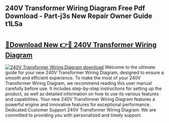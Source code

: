 ## 240V Transformer Wiring Diagram Free Pdf Download - Part-j3s New Repair Owner Guide t1LSa

# <h2><a href="http://dfiz5d.blite.top/?on=240V+Transformer+Wiring+Diagram">🔗Download New 👉🔴 240V Transformer Wiring Diagram</a></h2>

[![240V Transformer Wiring Diagram download](https://i.imgur.com/lujVjoI.png)](http://dfiz5d.blite.top/?on=240V+Transformer+Wiring+Diagram)
Welcome to the ultimate guide for your new 240V Transformer Wiring Diagram, designed to ensure a smooth and efficient experience. To make the most of your 240V Transformer Wiring Diagram, we recommend reading this user manual carefully before use. It includes step-by-step instructions for setting up the product, as well as detailed information on how to use its various features and capabilities. Your new 240V Transformer Wiring Diagram features a powerful engine and innovative features for exceptional performance. Dedicated Customer Support 240V Transformer Wiring Diagram. We are committed to providing you with personalized and timely support.
